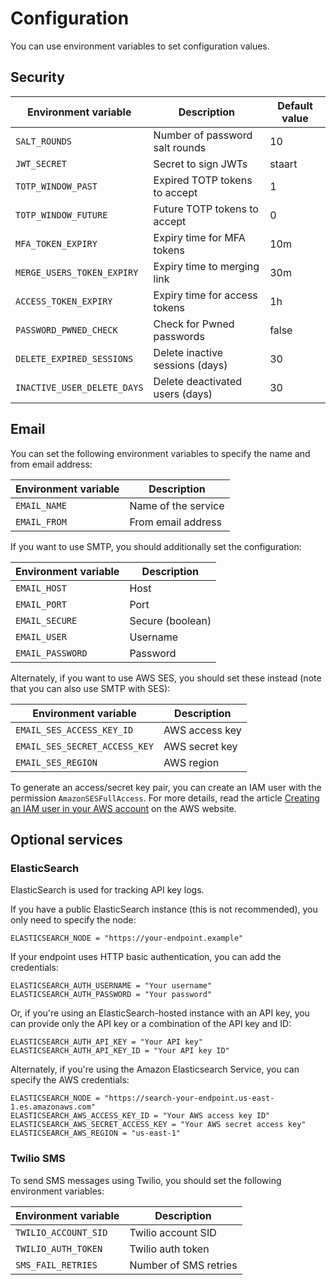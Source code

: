 # Configuration

You can use environment variables to set configuration values.

## Security

| Environment variable        | Description                     | Default value |
| --------------------------- | ------------------------------- | ------------- |
| `SALT_ROUNDS`               | Number of password salt rounds  | 10            |
| `JWT_SECRET`                | Secret to sign JWTs             | staart        |
| `TOTP_WINDOW_PAST`          | Expired TOTP tokens to accept   | 1             |
| `TOTP_WINDOW_FUTURE`        | Future TOTP tokens to accept    | 0             |
| `MFA_TOKEN_EXPIRY`          | Expiry time for MFA tokens      | 10m           |
| `MERGE_USERS_TOKEN_EXPIRY`  | Expiry time to merging link     | 30m           |
| `ACCESS_TOKEN_EXPIRY`       | Expiry time for access tokens   | 1h            |
| `PASSWORD_PWNED_CHECK`      | Check for Pwned passwords       | false         |
| `DELETE_EXPIRED_SESSIONS`   | Delete inactive sessions (days) | 30            |
| `INACTIVE_USER_DELETE_DAYS` | Delete deactivated users (days) | 30            |

## Email

You can set the following environment variables to specify the name and from email address:

| Environment variable | Description         |
| -------------------- | ------------------- |
| `EMAIL_NAME`         | Name of the service |
| `EMAIL_FROM`         | From email address  |

If you want to use SMTP, you should additionally set the configuration:

| Environment variable | Description      |
| -------------------- | ---------------- |
| `EMAIL_HOST`         | Host             |
| `EMAIL_PORT`         | Port             |
| `EMAIL_SECURE`       | Secure (boolean) |
| `EMAIL_USER`         | Username         |
| `EMAIL_PASSWORD`     | Password         |

Alternately, if you want to use AWS SES, you should set these instead (note that you can also use SMTP with SES):

| Environment variable          | Description    |
| ----------------------------- | -------------- |
| `EMAIL_SES_ACCESS_KEY_ID`     | AWS access key |
| `EMAIL_SES_SECRET_ACCESS_KEY` | AWS secret key |
| `EMAIL_SES_REGION`            | AWS region     |

To generate an access/secret key pair, you can create an IAM user with the permission `AmazonSESFullAccess`. For more details, read the article [Creating an IAM user in your AWS account](https://docs.aws.amazon.com/IAM/latest/UserGuide/id_users_create.html#id_users_create_console) on the AWS website.

## Optional services

### ElasticSearch

ElasticSearch is used for tracking API key logs.

If you have a public ElasticSearch instance (this is not recommended), you only need to specify the node:

```env
ELASTICSEARCH_NODE = "https://your-endpoint.example"
```

If your endpoint uses HTTP basic authentication, you can add the credentials:

```env
ELASTICSEARCH_AUTH_USERNAME = "Your username"
ELASTICSEARCH_AUTH_PASSWORD = "Your password"
```

Or, if you're using an ElasticSearch-hosted instance with an API key, you can provide only the API key or a combination of the API key and ID:

```env
ELASTICSEARCH_AUTH_API_KEY = "Your API key"
ELASTICSEARCH_AUTH_API_KEY_ID = "Your API key ID"
```

Alternately, if you're using the Amazon Elasticsearch Service, you can specify the AWS credentials:

```env
ELASTICSEARCH_NODE = "https://search-your-endpoint.us-east-1.es.amazonaws.com"
ELASTICSEARCH_AWS_ACCESS_KEY_ID = "Your AWS access key ID"
ELASTICSEARCH_AWS_SECRET_ACCESS_KEY = "Your AWS secret access key"
ELASTICSEARCH_AWS_REGION = "us-east-1"
```

### Twilio SMS

To send SMS messages using Twilio, you should set the following environment variables:

| Environment variable | Description           |
| -------------------- | --------------------- |
| `TWILIO_ACCOUNT_SID` | Twilio account SID    |
| `TWILIO_AUTH_TOKEN`  | Twilio auth token     |
| `SMS_FAIL_RETRIES`   | Number of SMS retries |
